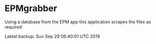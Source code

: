 # EPMgrabber
Using a database from the EPM app this application scrapes the files as required


Latest backup: Sun Sep 29 06:40:01 UTC 2019
